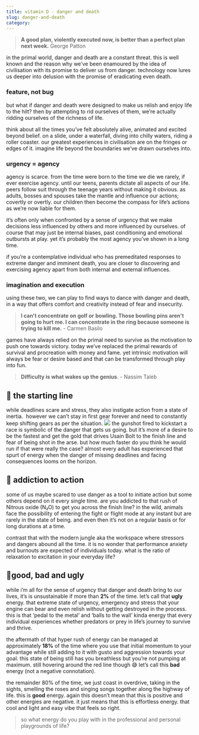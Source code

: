 ```yaml
---
title: vitamin D - danger and death
slug: danger-and-death
category: 
---
```

> **A good plan, violently executed now, is better than a perfect plan next week.** George Patton

in the primal world, danger and death are a constant threat. this is well known and the reason why we’ve been enamoured by the idea of civilisation with its promise to deliver us from danger. technology now lures us deeper into delusion with the promise of eradicating even death.

### feature, not bug
but what if danger and death were designed to make us relish and enjoy life to the hilt? then by attempting to rid ourselves of them, we’re actually ridding ourselves of the richness of life.

think about all the times you’ve felt absolutely alive, animated and excited beyond belief. on a slide, under a waterfall, diving into chilly waters, riding a roller coaster. our greatest experiences in civilisation are on the fringes or edges of it. imagine life beyond the boundaries we’ve drawn ourselves into.

### urgency = agency
agency is scarce. from the time were born to the time we die we rarely, if ever exercise agency. until our teens, parents dictate all aspects of our life. peers follow suit through the teenage years without making it obvious. as adults, bosses and spouses take the mantle and influence our actions; covertly or overtly. our children then become the compass for life’s actions as we’re now liable for them.

it’s often only when confronted by a sense of urgency that we make decisions less influenced by others and more influenced by ourselves. of course that may just be internal biases, past conditioning and emotional outbursts at play. yet it’s probably the most agency you’ve shown in a long time.

if you’re a contemplative individual who has premeditated responses to extreme danger and imminent death, you are closer to discovering and exercising agency apart from both internal and external influences.

### imagination and execution

using these two, we can play to find ways to dance with danger and death, in a way that offers comfort and creativity instead of fear and insecurity.

> **l can't concentrate on golf or**
> **bowling. Those bowling pins aren't going to hurt me. I can concentrate in the ring because someone is trying to kill me.** - Carmen Basilo

games have always relied on the primal need to survive as the motivation to push one towards victory. today we’ve replaced the primal rewards of survival and procreation with money and fame. yet intrinsic motivation will always be fear or desire based and that can be transformed through play into fun.

> **Difficulty is what wakes up the genius**. - Nassim Taleb

## 🏁 the starting line

while deadlines scare and stress, they also instigate action from a state of inertia.  however we can’t stay in first gear forever and need to constantly keep shifting gears as per the situation.
![](https://images.unsplash.com/photo-1461896836934-ffe607ba8211?crop=entropy&amp;cs=tinysrgb&amp;fit=max&amp;fm=jpg&amp;ixid=MnwxNDIyNzR8MHwxfHNlYXJjaHw5fHxzdGFydGluZyUyMGxpbmV8ZW58MHx8fHwxNjE1Njk4OTMz&amp;ixlib=rb-1.2.1&amp;q=80&amp;w=1080)
the gunshot fired to kickstart a race is symbolic of the danger that gets us going. but it’s more of a desire to be the fastest and get the gold that drives Usain Bolt to the finish line and fear of being shot in the arse. but how much faster do you think he would run if that were really the case? almost every adult has experienced that spurt of energy when the danger of missing deadlines and facing consequences looms on the horizon.

## 💉 addiction to action

some of us maybe scared to use danger as a tool to initiate action but some others depend on it every single time. are you addicted to that rush of Nitrous oxide (N₂O) to get you across the finish line? in the wild, animals face the possibility of entering the fight or flight mode at any instant but are rarely in the state of being. and even then it’s not on a regular basis or for long durations at a time.

contrast that with the modern jungle aka the workspace where stressors and dangers abound all the time. it is no wonder that performance anxiety and burnouts are expected of individuals today. what is the ratio of relaxation to excitation in your everyday life?

## 🚦good, bad and ugly

while i’m all for the sense of urgency that danger and death bring to our lives, it’s is unsustainable if more than **2%** of the time. let’s call that **ugly** energy. that extreme state of urgency, emergency and stress that your engine can bear and even relish without getting destroyed in the process. this is that ‘pedal to the metal’ and ‘balls to the wall’ kinda energy that every individual experiences whether predators or prey in life’s journey to survive and thrive.

the aftermath of that hyper rush of energy can be managed at approximately **18%** of the time where you use that initial momentum to your advantage while still adding to it with gusto and aggression towards your goal. this state of being still has you breathless but you’re not pumping at maximum. still hovering around the red line though 😅 let’s call this **bad** energy (not a negative connotation).

the remainder 80% of the time, we just coast in overdrive, taking in the sights, smelling the roses and singing songs together along the highway of life. this is **good** energy. again this doesn’t mean that this is positive and other energies are negative. it just means that this is effortless energy. that cool and light and easy vibe that feels so right.

> so what energy do you play with in the professional and personal playgrounds of life?
